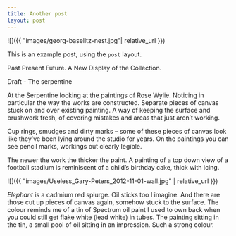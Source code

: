 ```yaml
---
title: Another post
layout: post
---
```


![]({{ "images/georg-baselitz-nest.jpg"| relative_url }})

This is an example post, using the `post` layout.

Past Present Future. A New Display of the Collection.


Draft - The serpentine

At the Serpentine looking at the paintings of Rose Wylie. Noticing in particular the way the works are constructed. Separate pieces of canvas stuck on and over existing painting. A way of keeping the surface and brushwork fresh, of covering mistakes and areas that just aren’t working.

Cup rings, smudges and dirty marks – some of these pieces of canvas look like they’ve been lying around the studio for years. On the paintings you can see pencil marks, workings out clearly legible.

The newer the work the thicker the paint. A painting of a top down view of a football stadium is reminiscent of a child’s birthday cake, thick with icing.

![]({{ "images/Useless_Gary-Peters_2012-11-01-wall.jpg" | relative_url }})

*Elephant* is a cadmium red splurge. Oil sticks too I imagine. And there are those cut up pieces of canvas again, somehow stuck to the surface. The colour reminds me of a tin of Spectrum oil paint I used to own back when you could still get flake white (lead white) in tubes. The painting sitting in the tin, a small pool of oil sitting in an impression. Such a strong colour.  
